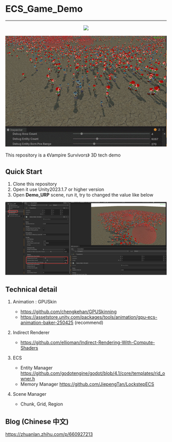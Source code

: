 # ECS_Game_Demo

---
<p align="center"><img src="https://github.com/JiepengTan/JiepengTan.github.io/blob/master/assets/img/blog/ECSGame/show_render.gif?raw=true" width="768"></p> 
<p align="center"><img src="https://github.com/JiepengTan/JiepengTan.github.io/blob/master/assets/img/blog/ECSGame/show_collision.gif?raw=true" width="768"></p> 

This repository is a 《Vampire Survivors》 3D tech demo 

## Quick Start
1. Clone this repository
2. Open it use Unity2023.1.7 or higher version
3. Open **Demo_URP** scene, run it, try to changed the value like below

<p align="center"><img src="https://github.com/JiepengTan/JiepengTan.github.io/blob/master/assets/img/blog/ECSGame/quick_start.jpg?raw=true" width="768"></p> 

## Technical detail
1. Animation : GPUSkin  
    - https://github.com/chengkehan/GPUSkinning
    - https://assetstore.unity.com/packages/tools/animation/gpu-ecs-animation-baker-250425  (recommend)

2. Indirect Renderer 
    - https://github.com/ellioman/Indirect-Rendering-With-Compute-Shaders

3. ECS
    - Entity Manager https://github.com/godotengine/godot/blob/4.1/core/templates/rid_owner.h
    - Memory Manager https://github.com/JiepengTan/LockstepECS

4. Scene Manager
    - Chunk, Grid, Region

## Blog (Chinese 中文)

https://zhuanlan.zhihu.com/p/660927213
